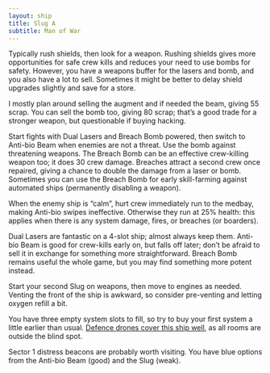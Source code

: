 ```yaml
---
layout: ship
title: Slug A
subtitle: Man of War
---
```

Typically rush shields, then look for a weapon. Rushing shields gives more opportunities for safe crew kills and reduces your need to use bombs for safety. However, you have a weapons buffer for the lasers and bomb, and you also have a lot to sell. Sometimes it might be better to delay shield upgrades slightly and save for a store.

I mostly plan around selling the augment and if needed the beam, giving 55 scrap. You can sell the bomb too, giving 80 scrap; that’s a good trade for a stronger weapon, but questionable if buying hacking.

Start fights with Dual Lasers and Breach Bomb powered, then switch to Anti-bio Beam when enemies are not a threat. Use the bomb against threatening weapons. The Breach Bomb can be an effective crew-killing weapon too; it does 30 crew damage. Breaches attract a second crew once repaired, giving a chance to double the damage from a laser or bomb. Sometimes you can use the Breach Bomb for early skill-farming against automated ships (permanently disabling a weapon).

When the enemy ship is “calm”, hurt crew immediately run to the medbay, making Anti-bio swipes ineffective. Otherwise they run at 25% health: this applies when there is any system damage, fires, or breaches (or boarders).

Dual Lasers are fantastic on a 4-slot ship; almost always keep them. Anti-bio Beam is good for crew-kills early on, but falls off later; don’t be afraid to sell it in exchange for something more straightforward. Breach Bomb remains useful the whole game, but you may find something more potent instead.

Start your second Slug on weapons, then move to engines as needed. Venting the front of the ship is awkward, so consider pre-venting and letting oxygen refill a bit.

You have three empty system slots to fill, so try to buy your first system a little earlier than usual. [Defence drones cover this ship well](https://i.imgur.com/IQpdpCr.jpg), as all rooms are outside the blind spot.

Sector 1 distress beacons are probably worth visiting. You have blue options from the Anti-bio Beam (good) and the Slug (weak).